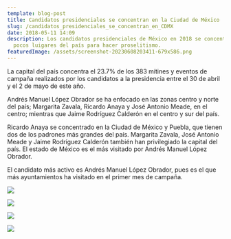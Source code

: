 ```yaml
---
template: blog-post
title: Candidatos presidenciales se concentran en la Ciudad de México
slug: /candidatos_presidenciales_se_concentran_en_CDMX
date: 2018-05-11 14:09
description: Los candidatos presidenciales de México en 2018 se concentraron en
  pocos luigares del país para hacer proselitismo.
featuredImage: /assets/screenshot-20230608203411-679x586.png
---
```

La capital del país concentra el 23.7% de los 383 mítines y eventos de campaña realizados por los candidatos a la presidencia entre el 30 de abril y el 2 de mayo de este año.

Andrés Manuel López Obrador se ha enfocado en las zonas centro y norte del país; Margarita Zavala, Ricardo Anaya y José Antonio Meade, en el centro; mientras que Jaime Rodríguez Calderón en el centro y sur del país.

Ricardo Anaya se concentrado en la Ciudad de México y Puebla, que tienen dos de los padrones más grandes del país. Margarita Zavala, José Antonio Meade y Jaime Rodríguez Calderón también han privilegiado la capital del país. El estado de México es el más visitado por Andrés Manuel López Obrador.

El candidato más activo es Andrés Manuel López Obrador, pues es el que más ayuntamientos ha visitado en el primer mes de campaña.

![](/assets/screenshot-20230608202956-1013x797.png)

![](/assets/screenshot-20230608203014-941x946.png)

![](/assets/screenshot-20230608203037-942x945.png)

![](/assets/screenshot-20230608203052-941x944.png)

![]()